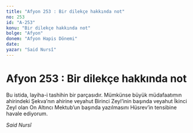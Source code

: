 ```yaml
---
title: "Afyon 253 : Bir dilekçe hakkında not"
no: 253
id: "A-253"
konu: "Bir dilekçe hakkında not"
bolge: "Afyon"
donem: "Afyon Hapis Dönemi"
date: 
yazar: "Said Nursî"
---
```


# Afyon 253 : Bir dilekçe hakkında not

Bu istida, layiha-i tashihin bir parçasıdır. Mümkünse büyük müdafaatımın ahirindeki Şekva’nın ahirine veyahut Birinci Zeyl’inin başında veyahut İkinci Zeyl olan On Altıncı Mektub’un başında yazılmasını Hüsrev’in tensibine havale ediyorum.

*Said Nursî*
